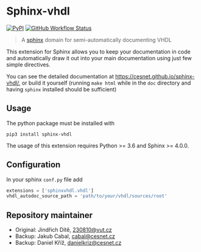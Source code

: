 # Sphinx-vhdl

[![PyPI](https://img.shields.io/pypi/v/sphinx-vhdl)](https://pypi.org/project/sphinx-vhdl/)
[![GitHub Workflow Status](https://img.shields.io/github/workflow/status/CESNET/sphinx-vhdl/documentation?label=documentation)](https://cesnet.github.io/sphinx-vhdl/)

> A [sphinx](https://www.sphinx-doc.org/) domain for semi-automatically documenting VHDL

This extension for Sphinx allows you to keep your documentation in code and automatically draw it out into your main documentation using just few simple directives.

You can see the detailed documentation at https://cesnet.github.io/sphinx-vhdl/, or build it yourself (running `make html` while in the `doc` directory and having `sphinx` installed should be sufficient)

## Usage

The python package must be installed with
```shell
pip3 install sphinx-vhdl
```

The usage of this extension requires Python >= 3.6 and Sphinx >= 4.0.0.

## Configuration

In your sphinx `conf.py` file add

```python
extensions = ['sphinxvhdl.vhdl']
vhdl_autodoc_source_path = 'path/to/your/vhdl/sources/root'
```

## Repository maintainer

- Original: Jindřich Dítě, 230810@vut.cz
- Backup: Jakub Cabal, cabal@cesnet.cz
- Backup: Daniel Kříž, danielkriz@cesnet.cz
